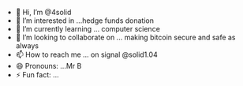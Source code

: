 - 👋 Hi, I’m @4solid
- 👀 I’m interested in ...hedge funds donation
- 🌱 I’m currently learning ... computer science
- 💞️ I’m looking to collaborate on ... making bitcoin secure and safe as always
- 📫 How to reach me ... on signal @solid1.04
- 😄 Pronouns: ...Mr B
- ⚡ Fun fact: ...

<!---
4solid/4solid is a ✨ special ✨ repository because its `README.md` (this file) appears on your GitHub profile.
You can click the Preview link to take a look at your changes.
--->
